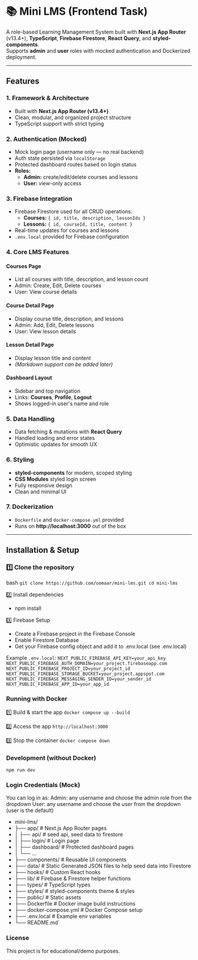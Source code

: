 # 📚 Mini LMS (Frontend Task)

A role-based Learning Management System built with **Next.js App Router** (v13.4+), **TypeScript**, **Firebase Firestore**, **React Query**, and **styled-components**.  
Supports **admin** and **user** roles with mocked authentication and Dockerized deployment.

---

## Features

### **1. Framework & Architecture**
- Built with **Next.js App Router (v13.4+)**
- Clean, modular, and organized project structure
- TypeScript support with strict typing

### **2. Authentication (Mocked)**
- Mock login page (username only — no real backend)
- Auth state persisted via `localStorage`
- Protected dashboard routes based on login status
- **Roles:**
  - **Admin:** create/edit/delete courses and lessons
  - **User:** view-only access

### **3. Firebase Integration**
- Firebase Firestore used for all CRUD operations:
  - **Courses:** `{ id, title, description, lessonIds }`
  - **Lessons:** `{ id, courseId, title, content }`
- Real-time updates for courses and lessons
- `.env.local` provided for Firebase configuration

### **4. Core LMS Features**
#### Courses Page
- List all courses with title, description, and lesson count
- Admin: Create, Edit, Delete courses
- User: View course details

#### Course Detail Page
- Display course title, description, and lessons
- Admin: Add, Edit, Delete lessons
- User: View lesson details

#### Lesson Detail Page
- Display lesson title and content  
- *(Markdown support can be added later)*

#### Dashboard Layout
- Sidebar and top navigation
- Links: **Courses**, **Profile**, **Logout**
- Shows logged-in user's name and role

### **5. Data Handling**
- Data fetching & mutations with **React Query**
- Handled loading and error states
- Optimistic updates for smooth UX

### **6. Styling**
- **styled-components** for modern, scoped styling
- **CSS Modules** styled login screen
- Fully responsive design
- Clean and minimal UI

### **7. Dockerization**
- `Dockerfile` and `docker-compose.yml` provided
- Runs on **http://localhost:3000** out of the box

---

## Installation & Setup

### 1️⃣ Clone the repository
bash
`git clone https://github.com/oomaar/mini-lms.git
cd mini-lms`

2️⃣ Install dependencies
- npm install

3️⃣ Firebase Setup
- Create a Firebase project in the Firebase Console
- Enable Firestore Database
- Get your Firebase config object and add it to .env.local (see .env.local)

Example `.env.local`:
`NEXT_PUBLIC_FIREBASE_API_KEY=your_api_key
NEXT_PUBLIC_FIREBASE_AUTH_DOMAIN=your_project.firebaseapp.com
NEXT_PUBLIC_FIREBASE_PROJECT_ID=your_project_id
NEXT_PUBLIC_FIREBASE_STORAGE_BUCKET=your_project.appspot.com
NEXT_PUBLIC_FIREBASE_MESSAGING_SENDER_ID=your_sender_id
NEXT_PUBLIC_FIREBASE_APP_ID=your_app_id`

### Running with Docker
1️⃣ Build & start the app
`docker compose up --build`

2️⃣ Access the app
`http://localhost:3000`

3️⃣ Stop the container
`docker compose down`

### Development (without Docker)
`npm run dev`

### Login Credentials (Mock)
You can log in as:
Admin: any username and choose the admin role from the dropdown
User: any username and choose the user from the dropdown (user is the default)


- mini-lms/
- ├── app/                 # Next.js App Router pages
- │   ├── api/             # seed api, seed data to firestore
- │   ├── login/           # Login page
- │   ├── dashboard/       # Protected dashboard pages
- │   └── ...
- ├── components/          # Reusable UI components
- ├── data/                # Static Generated JSON files to help seed data into Firestore
- ├── hooks/               # Custom React hooks
- ├── lib/                 # Firebase & Firestore helper functions
- ├── types/               # TypeScript types
- ├── styles/              # styled-components theme & styles
- ├── public/              # Static assets
- ├── Dockerfile           # Docker image build instructions
- ├── docker-compose.yml   # Docker Compose setup
- ├── .env.local         # Example env variables
- └── README.md`

### License
This project is for educational/demo purposes.
